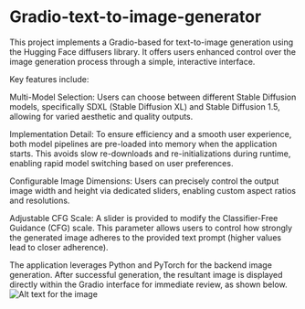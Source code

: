 # Gradio-text-to-image-generator
This project implements a Gradio-based for text-to-image generation using the Hugging Face diffusers library. It offers users enhanced control over the image generation process through a simple, interactive interface.

Key features include:

Multi-Model Selection: Users can choose between different Stable Diffusion models, specifically SDXL (Stable Diffusion XL) and Stable Diffusion 1.5, allowing for varied aesthetic and quality outputs.

Implementation Detail: To ensure efficiency and a smooth user experience, both model pipelines are pre-loaded into memory when the application starts. This avoids slow re-downloads and re-initializations during runtime, enabling rapid model switching based on user preferences.

Configurable Image Dimensions: Users can precisely control the output image width and height via dedicated sliders, enabling custom aspect ratios and resolutions.

Adjustable CFG Scale: A slider is provided to modify the Classifier-Free Guidance (CFG) scale. This parameter allows users to control how strongly the generated image adheres to the provided text prompt (higher values lead to closer adherence).

The application leverages Python and PyTorch for the backend image generation. After successful generation, the resultant image is displayed directly within the Gradio interface for immediate review, as shown below.![Alt text for the image](C:\Users\asus\Desktop)
